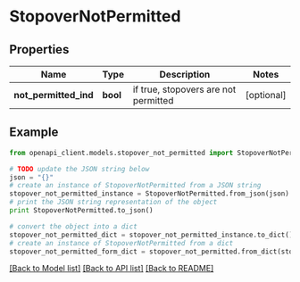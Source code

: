 # StopoverNotPermitted


## Properties
Name | Type | Description | Notes
------------ | ------------- | ------------- | -------------
**not_permitted_ind** | **bool** | if true, stopovers are not permitted | [optional] 

## Example

```python
from openapi_client.models.stopover_not_permitted import StopoverNotPermitted

# TODO update the JSON string below
json = "{}"
# create an instance of StopoverNotPermitted from a JSON string
stopover_not_permitted_instance = StopoverNotPermitted.from_json(json)
# print the JSON string representation of the object
print StopoverNotPermitted.to_json()

# convert the object into a dict
stopover_not_permitted_dict = stopover_not_permitted_instance.to_dict()
# create an instance of StopoverNotPermitted from a dict
stopover_not_permitted_form_dict = stopover_not_permitted.from_dict(stopover_not_permitted_dict)
```
[[Back to Model list]](../README.md#documentation-for-models) [[Back to API list]](../README.md#documentation-for-api-endpoints) [[Back to README]](../README.md)


